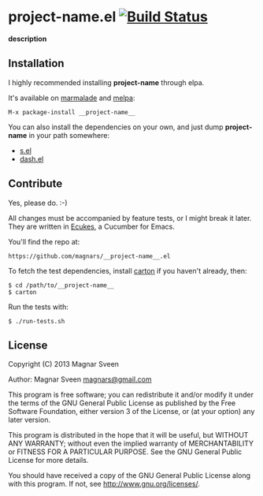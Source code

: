 # __project-name__.el [![Build Status](https://secure.travis-ci.org/magnars/__project-name__.el.png)](http://travis-ci.org/magnars/__project-name__.el)

__description__

## Installation

I highly recommended installing __project-name__ through elpa.

It's available on [marmalade](http://marmalade-repo.org/) and
[melpa](http://melpa.milkbox.net/):

    M-x package-install __project-name__

You can also install the dependencies on your own, and just dump
__project-name__ in your path somewhere:

 - <a href="https://github.com/magnars/s.el">s.el</a>
 - <a href="https://github.com/magnars/dash.el">dash.el</a>

## Contribute

Yes, please do. :-)

All changes must be accompanied by feature tests, or I might break it later.
They are written in [Ecukes](http://ecukes.info), a Cucumber for Emacs.

You'll find the repo at:

    https://github.com/magnars/__project-name__.el

To fetch the test dependencies, install
[carton](https://github.com/rejeep/carton) if you haven't already,
then:

    $ cd /path/to/__project-name__
    $ carton

Run the tests with:

    $ ./run-tests.sh

## License

Copyright (C) 2013 Magnar Sveen

Author: Magnar Sveen <magnars@gmail.com>

This program is free software; you can redistribute it and/or modify
it under the terms of the GNU General Public License as published by
the Free Software Foundation, either version 3 of the License, or
(at your option) any later version.

This program is distributed in the hope that it will be useful,
but WITHOUT ANY WARRANTY; without even the implied warranty of
MERCHANTABILITY or FITNESS FOR A PARTICULAR PURPOSE.  See the
GNU General Public License for more details.

You should have received a copy of the GNU General Public License
along with this program.  If not, see <http://www.gnu.org/licenses/>.
